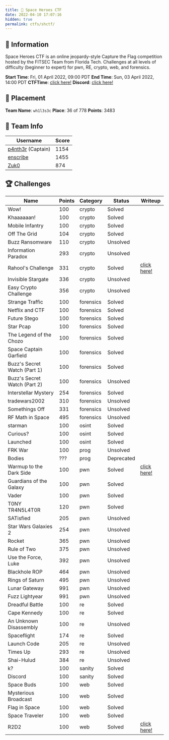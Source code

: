 ```yaml
---
title: 🌌 Space Heroes CTF
date: 2022-04-10 17:07:16
hidden: true
permalink: ctfs/shctf/
---
```

## 📜 Information
Space Heroes CTF is an online jeopardy-style Capture the Flag competition hosted by the FITSEC Team from Florida Tech. Challenges at all levels of difficulty (beginner to expert) for pwn, RE, crypto, web, and forensics.

**Start Time**: Fri, 01 April 2022, 09:00 PDT
**End Time**: Sun, 03 April 2022, 14:00 PDT
**CTFTime**: [click here!](https://ctftime.org/event/1578)
**Discord**: [click here!](https://discord.gg/wvuvDUjAeg)

## 🥇 Placement
**Team Name**: `wh1l3s3c`
**Place**: 36 of 778
**Points**: 3483

## 👥 Team Info
| Username         | Score                                     |
|-------------------|-------------------------------------------|
| [p4nth3r](https://github.com/p4nth3r-5237) (Captain) | 1154   |
| [enscribe](https://github.com/jktrn)                 | 1455   |
| [Zuk0](https://github.com/0xZuk0)                    | 874    |

## 🏆 Challenges
|Name                        |Points|Category |Status    |Writeup                                                                    |
|----------------------------|------|---------|----------|---------------------------------------------------------------------------|
|Wow!                        |100   |crypto   |Solved    |                                                                           |
|Khaaaaaan!                  |100   |crypto   |Solved    |                                                                           |
|Mobile Infantry             |100   |crypto   |Solved    |                                                                           |
|Off The Grid                |104   |crypto   |Solved    |                                                                           |
|Buzz Ransomware             |110   |crypto   |Unsolved  |                                                                           |
|Information Paradox         |293   |crypto   |Unsolved  |                                                                           |
|Rahool's Challenge          |331   |crypto   |Solved    |[click here!](https://enscribe.dev/ctfs/shctf/crypto/rahools-challenge/)|
|Invisible Stargate          |336   |crypto   |Unsolved  |                                                                           |
|Easy Crypto Challenge       |356   |crypto   |Unsolved  |                                                                           |
|Strange Traffic             |100   |forensics|Solved    |                                                                           |
|Netflix and CTF             |100   |forensics|Solved    |                                                                           |
|Future Stego                |100   |forensics|Solved    |                                                                           |
|Star Pcap                   |100   |forensics|Solved    |                                                                           |
|The Legend of the Chozo     |100   |forensics|Solved    |                                                                           |
|Space Captain Garfield      |100   |forensics|Solved    |                                                                           |
|Buzz's Secret Watch (Part 1)|100   |forensics|Solved    |                                                                           |
|Buzz's Secret Watch (Part 2)|100   |forensics|Unsolved  |                                                                           |
|Interstellar Mystery        |254   |forensics|Solved    |                                                                           |
|tradewars2002               |310   |forensics|Unsolved  |                                                                           |
|Somethings Off              |331   |forensics|Unsolved  |                                                                           |
|RF Math in Space            |495   |forensics|Unsolved  |                                                                           |
|starman                     |100   |osint    |Solved    |                                                                           |
|Curious?                    |100   |osint    |Solved    |                                                                           |
|Launched                    |100   |osint    |Solved    |                                                                           |
|FRK War                     |100   |prog     |Unsolved  |                                                                           |
|Bodies                      |???   |prog     |Deprecated|                                                                           |
|Warmup to the Dark Side     |100   |pwn      |Solved    |[click here!](https://enscribe.dev/ctfs/shctf/pwn/warmup-to-the-dark-side)|
|Guardians of the Galaxy     |100   |pwn      |Solved    |                                                                           |
|Vader                       |100   |pwn      |Solved    |                                                                           |
|T0NY TR4N5L4T0R             |120   |pwn      |Solved    |                                                                           |
|SATisfied                   |205   |pwn      |Unsolved  |                                                                           |
|Star Wars Galaxies 2        |254   |pwn      |Unsolved  |                                                                           |
|Rocket                      |365   |pwn      |Unsolved  |                                                                           |
|Rule of Two                 |375   |pwn      |Unsolved  |                                                                           |
|Use the Force, Luke         |392   |pwn      |Unsolved  |                                                                           |
|Blackhole ROP               |464   |pwn      |Unsolved  |                                                                           |
|Rings of Saturn             |495   |pwn      |Unsolved  |                                                                           |
|Lunar Gateway               |991   |pwn      |Unsolved  |                                                                           |
|Fuzz Lightyear              |991   |pwn      |Unsolved  |                                                                           |
|Dreadful Battle             |100   |re       |Solved    |                                                                           |
|Cape Kennedy                |100   |re       |Solved    |                                                                           |
|An Unknown Disassembly      |100   |re       |Unsolved  |                                                                           |
|Spaceflight                 |174   |re       |Solved    |                                                                           |
|Launch Code                 |205   |re       |Unsolved  |                                                                           |
|Times Up                    |293   |re       |Unsolved  |                                                                           |
|Shai-Hulud                  |384   |re       |Unsolved  |                                                                           |
|k?                          |100   |sanity   |Solved    |                                                                           |
|Discord                     |100   |sanity   |Solved    |                                                                           |
|Space Buds                  |100   |web      |Solved    |                                                                           |
|Mysterious Broadcast        |100   |web      |Solved    |                                                                           |
|Flag in Space               |100   |web      |Solved    |                                                                           |
|Space Traveler              |100   |web      |Solved    |                                                                           |
|R2D2                        |100   |web      |Solved    |[click here!](https://enscribe.dev/ctfs/shctf/web/r2d2/)                |